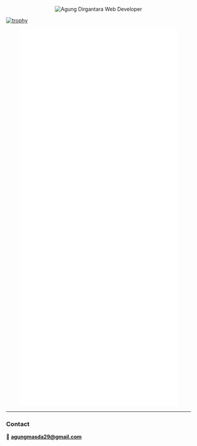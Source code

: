 <p align="center">
  <img src="https://github.com/user-attachments/assets/99803162-d40c-413b-9d1e-f9af67e90c73" height="200" alt="Agung Dirgantara Web Developer"/>
</p>

[![trophy](https://github-profile-trophy.vercel.app/?username=agoenks29D&theme=monokai)](https://github.com/agoenks29D)

<p align="center">
  <img src="github-metrics.svg" alt="Agung Dirgantara Metrics"/>
</p>

---

### Contact

📧 [**agungmasda29@gmail.com**](mailto:agungmasda29@gmail.com)

